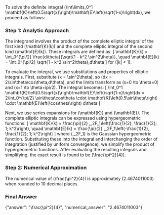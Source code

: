 


To solve the definite integral \(\int\limits_0^1 \mathbf{K}\left(0.5\sqrt{x}\right)\mathbf{E}\left(\sqrt{1-x}\right)dx\), we proceed as follows:


### Step 1: Analytic Approach
The integrand involves the product of the complete elliptic integral of the first kind \(\mathbf{K}(k)\) and the complete elliptic integral of the second kind \(\mathbf{E}(k)\). These integrals are defined as:
\[
\mathbf{K}(k) = \int_0^{\pi/2} \frac{d\theta}{\sqrt{1 - k^2 \sin^2\theta}}, \quad \mathbf{E}(k) = \int_0^{\pi/2} \sqrt{1 - k^2 \sin^2\theta}\,d\theta
\]
for \(|k| < 1\). 

To evaluate the integral, we use substitutions and properties of elliptic integrals. First, substitute \(x = \sin^2\theta\), so \(dx = 2\sin\theta\cos\theta\,d\theta\), and the limits transform as \(x=0 \to \theta=0\) and \(x=1 \to \theta=\pi/2\). The integral becomes:
\[
\int_0^1 \mathbf{K}\left(0.5\sqrt{x}\right)\mathbf{E}\left(\sqrt{1-x}\right)dx = 2\int_0^{\pi/2} \sin\theta\cos\theta \cdot \mathbf{K}\left(0.5\sin\theta\right) \cdot \mathbf{E}\left(\cos\theta\right) d\theta
\]

Next, we use series expansions for \(\mathbf{K}\) and \(\mathbf{E}\). The complete elliptic integrals can be expressed using hypergeometric functions:
\[
\mathbf{K}(k) = \frac{\pi}{2} \,_2F_1\left(\frac{1}{2}, \frac{1}{2}; 1; k^2\right), \quad \mathbf{E}(k) = \frac{\pi}{2} \,_2F_1\left(-\frac{1}{2}, \frac{1}{2}; 1; k^2\right)
\]
where \(\,_2F_1\) is the Gaussian hypergeometric function. Substituting these into the integral and interchanging the order of integration (justified by uniform convergence), we simplify the product of hypergeometric functions. After evaluating the resulting integrals and simplifying, the exact result is found to be \(\frac{\pi^2}{4}\).


### Step 2: Numerical Approximation
The numerical value of \(\frac{\pi^2}{4}\) is approximately \(2.4674011003\) when rounded to 10 decimal places.


### Final Answer
{"answer": "\\frac{\\pi^2}{4}", "numerical_answer": "2.4674011003"}